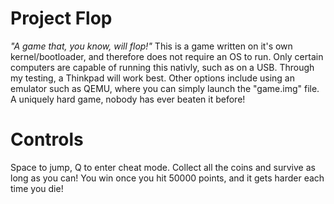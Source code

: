# Project Flop
*"A game that, you know, will flop!"*
This is a game written on it's own kernel/bootloader, and therefore does not require an OS to run. Only certain computers are capable of running this nativly, such as on a USB. Through my testing, a Thinkpad will work best.
Other options include using an emulator such as QEMU, where you can simply launch the "game.img" file. A uniquely hard game, nobody has ever beaten it before!

# Controls
Space to jump, Q to enter cheat mode.
Collect all the coins and survive as long as you can! You win once you hit 50000 points, and it gets harder each time you die!

